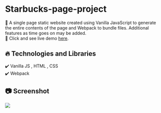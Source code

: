# Starbucks-page-project

🔸 A single page static website created using Vanilla JavaScript to generate the entire contents of the page and Webpack to bundle files. Additional features as time goes on may be added. <br>
🔸 Click and see live demo [here](https://starbucks-restaurant-page-project-w8ej.vercel.app/).

## 🔥 Technologies and Libraries <br>

✔️ Vanilla JS , HTML , CSS <br>
✔️ Webpack <br>

## 📷 Screenshot <br>

<img src="https://media.giphy.com/media/5QkJ1kN09c80eA1x4K/giphy.gif">
